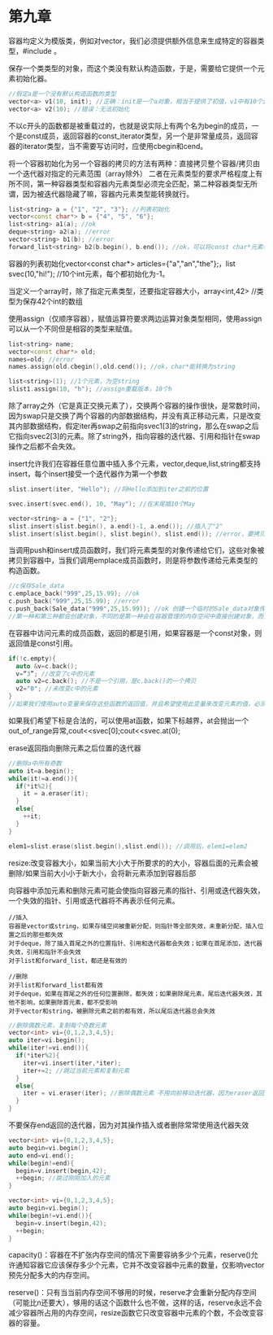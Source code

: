 # 第九章
  容器均定义为模版类，例如对vector，我们必须提供额外信息来生成特定的容器类型，#include <vector>。
  
  保存一个类类型的对象，而这个类没有默认构造函数，于是，需要给它提供一个元素初始化器。
```C++
//假定a是一个没有默认构造函数的类型
vector<a> v1(10, init); //正确：init是一个a对象，相当于提供了初值，v1中有10个init
vector<a> v2(10); //错误：无法初始化
```
  不以c开头的函数都是被重载过的，也就是说实际上有两个名为begin的成员，一个是const成员，返回容器的const_iterator类型，另一个是非常量成员，返回容器的iterator类型，当不需要写访问时，应使用cbegin和cend。
  
  将一个容器初始化为另一个容器的拷贝的方法有两种：直接拷贝整个容器/拷贝由一个迭代器对指定的元素范围（array除外） 二者在元素类型的要求严格程度上有所不同，第一种容器类型和容器内元素类型必须完全匹配，第二种容器类型无所谓，因为被迭代器隐藏了嘛，容器内元素类型能转换就行。
```C++
list<string> a = {"1", "2", "3"}; //列表初始化
vector<const char*> b = {"4", "5", "6"};
list<string> a1(a); //ok
deque<string> a2(a); //error
vector<string> b1(b); //error
forward_list<string> b2(b.begin(), b.end()); //ok，可以将const char*元素转换为string
```
  容器的列表初始化vector<const char*> articles={"a","an","the"};，list<string> svec(10,"hi!"); //10个int元素，每个都初始化为-1。
  
  当定义一个array时，除了指定元素类型，还要指定容器大小，array<int,42> //类型为保存42个int的数组
  
  使用assign（仅顺序容器），赋值运算符要求两边运算对象类型相同，使用assign可以从一个不同但是相容的类型来赋值。
```C++
list<string> name;
vector<const char*> old;
names=old; //error
names.assign(old.cbegin(),old.cend()); //ok，char*能转换为string

list<string>(1); //1个元素，为空string
slist1.assign(10, "h"); //assign重载版本，10个h
```
  除了array之外（它是真正交换元素了），交换两个容器的操作很快，是常数时间，因为swap只是交换了两个容器的内部数据结构，并没有真正移动元素，只是改变其内部数据结构，假定iter再swap之前指向svec1[3]的string，那么在swap之后它指向svec2[3]的元素。除了string外，指向容器的迭代器、引用和指针在swap操作之后都不会失效。
  
  insert允许我们在容器任意位置中插入多个元素，vector,deque,list,string都支持insert，每个insert接受一个迭代器作为第一个参数
```C++
slist.insert(iter, "Hello"); //将Hello添加到iter之前的位置

svec.insert(svec.end(), 10, "May"); //在末尾插10个May

vector<string> a = {"1", "2"};
slist.insert(slist.begin(), a.end()-1, a.end()); //插入了"2"
slist.insert(slist.begin(), slist.begin(), slist.end()); //error，要拷贝的迭代器不能指向自己
```
  当调用push和insert成员函数时，我们将元素类型的对象传递给它们，这些对象被拷贝到容器中，当我们调用emplace成员函数时，则是将参数传递给元素类型的构造函数。
```C++
//c保存Sale_data
c.emplace_back("999",25,15.99); //ok
c.push_back("999",25,15.99); //error
c.push_back(Sale_data("999",25,15.99)); //ok 创建一个临时的Sale_data对象传递给push_back
//第一种和第三种都会创建对象，不同的是第一种会在容器管理的内存空间中直接创建对象，而第三种会创建一个局部临时对象，将其压入容器中
```
  在容器中访问元素的成员函数，返回的都是引用，如果容器是一个const对象，则返回值是const引用。
```C++
if(!c.empty){
  auto &v=c.back(); 
  v=“3”; //改变了c中的元素
  auto v2=c.back(); //不是一个引用，是c.back()的一个拷贝
  v2="0"; //未改变c中的元素
}
//如果我们使用auto变量来保存这些函数的返回值，并且希望使用此变量来改变元素的值，必须记得将变量定义为引用类型
```
  如果我们希望下标是合法的，可以使用at函数，如果下标越界，at会抛出一个out_of_range异常,cout<<svec[0];cout<<svec.at(0);
  
  erase返回指向删除元素之后位置的迭代器
```C++
//删除a中所有奇数
auto it=a.begin();
while(it!=a.end()){
  if(*it%2){
    it = a.eraser(it);
  }
  else{
    ++it;
  }
}

elem1=slist.erase(slist.begin(),slist.end()); //调用后，elem1=elem2
```
  resize:改变容器大小，如果当前大小大于所要求的的大小，容器后面的元素会被删除/如果当前大小小于新大小，会将新元素添加到容器后部
  
  向容器中添加元素和删除元素可能会使指向容器元素的指针、引用或迭代器失效，一个失效的指针、引用或迭代器将不再表示任何元素。
```
//插入
容器是vector或string，如果存储空间被重新分配，则指针等全部失效，未重新分配，插入位置之后的那些都失效
对于deque，除了插入首尾之外的位置指针、引用和迭代器都会失效；如果在首尾添加，迭代器失效，引用和指针不会失效
对于list和forward_list，都还是有效的

//删除
对于list和forward_list都有效
对于deque，如果在首尾之外的任何位置删除，都失效；如果删除尾元素，尾后迭代器失效，其他不影响，如果删除首元素，都不受影响
对于vector和string，被删除元素之前的都有效，所以尾后迭代器总会失效  
```
```C++
//删除偶数元素，复制每个奇数元素
vector<int> vi={0,1,2,3,4,5};
auto iter=vi.begin();
while(iter!=vi.end()){
  if(*iter%2){
    iter=vi.insert(iter,*iter);
    iter+=2; //跳过当前元素和复制元素
  }
  else{
    iter = vi.eraser(iter); //删除偶数元素 不用向前移动迭代器，因为eraser返回删除元素的下一个
  }
}
```
  不要保存end返回的迭代器，因为对其操作插入或者删除常常使用迭代器失效
```C++
vector<int> vi={0,1,2,3,4,5};
auto begin=vi.begin();
auto end=vi.end();
while(begin!=end){
  begin=v.insert(begin,42);
  ++begin; //跳过刚刚加入的元素
}

vector<int> vi={0,1,2,3,4,5};
auto begin=vi.begin();
while(begin!=vi.end()){
  begin=v.insert(begin,42);
  ++begin; 
}
```
  capacity()：容器在不扩张内存空间的情况下需要容纳多少个元素，reserve()允许通知容器它应该保存多少个元素，它并不改变容器中元素的数量，仅影响vector预先分配多大的内存空间。
  
  reserve()：只有当当前内存空间不够用的时候，reserve才会重新分配内存空间（可能比n还要大），够用的话这个函数什么也不做，这样的话，reserve永远不会减少容器所占用的内存空间，resize函数它只改变容器中元素的个数，不会改变容器的容量。
  
  
  
  
  

